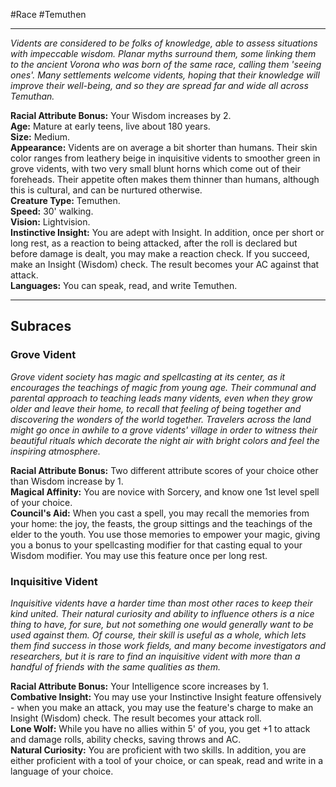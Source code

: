 #Race #Temuthen
- - -
_Vidents are considered to be folks of knowledge, able to assess situations with impeccable wisdom. Planar myths surround them, some linking them to the ancient Vorona who was born of the same race, calling them 'seeing ones'. Many settlements welcome vidents, hoping that their knowledge will improve their well-being, and so they are spread far and wide all across Temuthan._
 
**Racial Attribute Bonus:** Your Wisdom increases by 2.  
**Age:** Mature at early teens, live about 180 years.  
**Size:** Medium.  
**Appearance:** Vidents are on average a bit shorter than humans. Their skin color ranges from leathery beige in inquisitive vidents to smoother green in grove vidents, with two very small blunt horns which come out of their foreheads. Their appetite often makes them thinner than humans, although this is cultural, and can be nurtured otherwise.  
**Creature Type:** Temuthen.  
**Speed:** 30' walking.  
**Vision:** Lightvision.  
**Instinctive Insight:** You are adept with Insight. In addition, once per short or long rest, as a reaction to being attacked, after the roll is declared but before damage is dealt, you may make a reaction check. If you succeed, make an Insight (Wisdom) check. The result becomes your AC against that attack.  
**Languages:** You can speak, read, and write Temuthen.
- - -
## Subraces
### Grove Vident
 
_Grove vident society has magic and spellcasting at its center, as it encourages the teachings of magic from young age. Their communal and parental approach to teaching leads many vidents, even when they grow older and leave their home, to recall that feeling of being together and discovering the wonders of the world together. Travelers across the land might go once in awhile to a grove vidents' village in order to witness their beautiful rituals which decorate the night air with bright colors and feel the inspiring atmosphere._
 
**Racial Attribute Bonus:** Two different attribute scores of your choice other than Wisdom increase by 1.  
**Magical Affinity:** You are novice with Sorcery, and know one 1st level spell of your choice.  
**Council's Aid:** When you cast a spell, you may recall the memories from your home: the joy, the feasts, the group sittings and the teachings of the elder to the youth. You use those memories to empower your magic, giving you a bonus to your spellcasting modifier for that casting equal to your Wisdom modifier. You may use this feature once per long rest.
 
### Inquisitive Vident
 
_Inquisitive vidents have a harder time than most other races to keep their kind united. Their natural curiosity and ability to influence others is a nice thing to have, for sure, but not something one would generally want to be used against them. Of course, their skill is useful as a whole, which lets them find success in those work fields, and many become investigators and researchers, but it is rare to find an inquisitive vident with more than a handful of friends with the same qualities as them._
 
**Racial Attribute Bonus:** Your Intelligence score increases by 1.  
**Combative Insight:** You may use your Instinctive Insight feature offensively - when you make an attack, you may use the feature's charge to make an Insight (Wisdom) check. The result becomes your attack roll.  
**Lone Wolf:** While you have no allies within 5' of you, you get +1 to attack and damage rolls, ability checks, saving throws and AC.  
**Natural Curiosity:** You are proficient with two skills. In addition, you are either proficient with a tool of your choice, or can speak, read and write in a language of your choice.